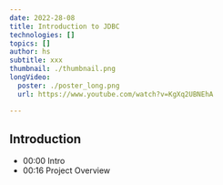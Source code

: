 ```yaml
---
date: 2022-28-08
title: Introduction to JDBC
technologies: []
topics: []
author: hs
subtitle: xxx
thumbnail: ./thumbnail.png
longVideo:
  poster: ./poster_long.png
  url: https://www.youtube.com/watch?v=KgXq2UBNEhA

---
```


## Introduction

- 00:00 Intro
- 00:16 Project Overview

